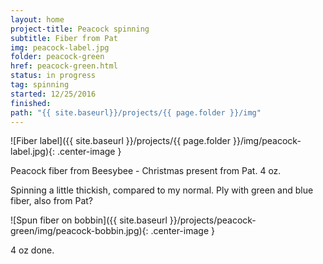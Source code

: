```yaml
---
layout: home
project-title: Peacock spinning
subtitle: Fiber from Pat
img: peacock-label.jpg
folder: peacock-green
href: peacock-green.html
status: in progress
tag: spinning
started: 12/25/2016
finished:
path: "{{ site.baseurl}}/projects/{{ page.folder }}/img"
---
```

![Fiber label]({{ site.baseurl }}/projects/{{ page.folder }}/img/peacock-label.jpg){: .center-image }

Peacock fiber from Beesybee - Christmas present from Pat. 4 oz. 

Spinning a little thickish, compared to my normal. Ply with green and blue fiber, also from Pat?

![Spun fiber on bobbin]({{ site.baseurl }}/projects/peacock-green/img/peacock-bobbin.jpg){: .center-image }

4 oz done.